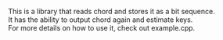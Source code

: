 This is a library that reads chord and stores it as a bit sequence.  
It has the ability to output chord again and estimate keys.  
For more details on how to use it, check out example.cpp.
